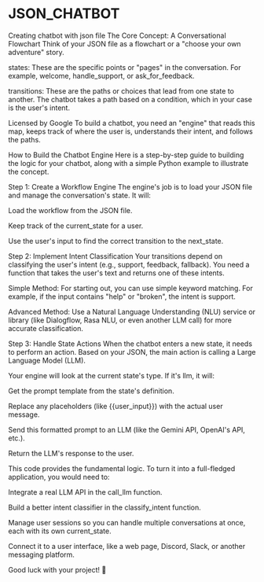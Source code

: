 # JSON_CHATBOT
Creating chatbot with json file
The Core Concept: A Conversational Flowchart
Think of your JSON file as a flowchart or a "choose your own adventure" story.

states: These are the specific points or "pages" in the conversation. For example, welcome, handle_support, or ask_for_feedback.

transitions: These are the paths or choices that lead from one state to another. The chatbot takes a path based on a condition, which in your case is the user's intent.


Licensed by Google
To build a chatbot, you need an "engine" that reads this map, keeps track of where the user is, understands their intent, and follows the paths.

How to Build the Chatbot Engine
Here is a step-by-step guide to building the logic for your chatbot, along with a simple Python example to illustrate the concept.

Step 1: Create a Workflow Engine
The engine's job is to load your JSON file and manage the conversation's state. It will:

Load the workflow from the JSON file.

Keep track of the current_state for a user.

Use the user's input to find the correct transition to the next_state.

Step 2: Implement Intent Classification
Your transitions depend on classifying the user's intent (e.g., support, feedback, fallback). You need a function that takes the user's text and returns one of these intents.

Simple Method: For starting out, you can use simple keyword matching. For example, if the input contains "help" or "broken", the intent is support.

Advanced Method: Use a Natural Language Understanding (NLU) service or library (like Dialogflow, Rasa NLU, or even another LLM call) for more accurate classification.

Step 3: Handle State Actions
When the chatbot enters a new state, it needs to perform an action. Based on your JSON, the main action is calling a Large Language Model (LLM).

Your engine will look at the current state's type. If it's llm, it will:

Get the prompt template from the state's definition.

Replace any placeholders (like {{user_input}}) with the actual user message.

Send this formatted prompt to an LLM (like the Gemini API, OpenAI's API, etc.).

Return the LLM's response to the user.


This code provides the fundamental logic. To turn it into a full-fledged application, you would need to:

Integrate a real LLM API in the call_llm function.

Build a better intent classifier in the classify_intent function.

Manage user sessions so you can handle multiple conversations at once, each with its own current_state.

Connect it to a user interface, like a web page, Discord, Slack, or another messaging platform.

Good luck with your project! 🚀
